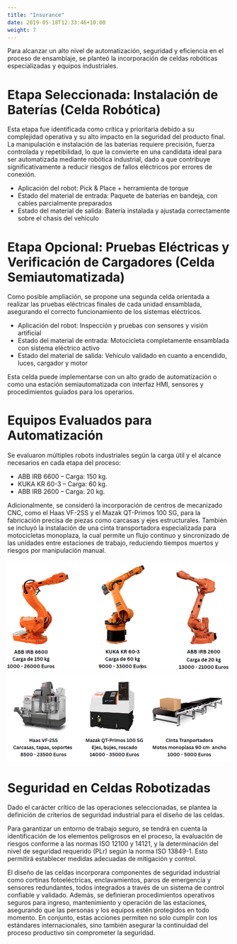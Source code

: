 ```yaml
---
title: "Insurance"
date: 2019-05-18T12:33:46+10:00
weight: 7
---
```


Para alcanzar un alto nivel de automatización, seguridad y eficiencia en el proceso de ensamblaje, se planteó la incorporación de celdas robóticas especializadas y equipos industriales.
# Etapa Seleccionada: Instalación de Baterías (Celda Robótica)
Esta etapa fue identificada como crítica y prioritaria debido a su complejidad operativa y su alto impacto en la seguridad del producto final. La manipulación e instalación de las baterías requiere precisión, fuerza controlada y repetibilidad, lo que la convierte en una candidata ideal para ser automatizada mediante robótica industrial, dado a que contribuye significativamente a reducir riesgos de fallos eléctricos por errores de conexión.

-	Aplicación del robot: Pick & Place + herramienta de torque
-	Estado del material de entrada: Paquete de baterías en bandeja, con cables parcialmente preparados
-	Estado del material de salida: Batería instalada y ajustada correctamente sobre el chasis del vehículo
  

# Etapa Opcional: Pruebas Eléctricas y Verificación de Cargadores (Celda Semiautomatizada)
Como posible ampliación, se propone una segunda celda orientada a realizar las pruebas eléctricas finales de cada unidad ensamblada, asegurando el correcto funcionamiento de los sistemas eléctricos.

- Aplicación del robot: Inspección y pruebas con sensores y visión artificial
- Estado del material de entrada: Motocicleta completamente ensamblada con sistema eléctrico activo
- Estado del material de salida: Vehículo validado en cuanto a encendido, luces, cargador y motor
  
Esta celda puede implementarse con un alto grado de automatización o como una estación semiautomatizada con interfaz HMI, sensores y procedimientos guiados para los operarios.

# Equipos Evaluados para Automatización
Se evaluaron múltiples robots industriales según la carga útil y el alcance necesarios en cada etapa del proceso:

- ABB IRB 6600 – Carga: 150 kg.
- KUKA KR 60-3 – Carga: 60 kg.
- ABB IRB 2600 – Carga: 20 kg.
  
Adicionalmente, se consideró la incorporación de centros de mecanizado CNC, como el Haas VF-2SS y el Mazak QT-Primos 100 SG, para la fabricación precisa de piezas como carcasas y ejes estructurales.
También se incluyó la instalación de una cinta transportadora especializada para motocicletas monoplaza, la cual permite un flujo continuo y sincronizado de las unidades entre estaciones de trabajo, reduciendo tiempos muertos y riesgos por manipulación manual.

![](TextoImagenes/manipuladores.png)
![](TextoImagenes/OtraMaq.png)

# Seguridad en Celdas Robotizadas

Dado el carácter crítico de las operaciones seleccionadas, se plantea la definición de criterios de seguridad industrial para el diseño de las celdas.

Para garantizar un entorno de trabajo seguro, se tendrá en cuenta la identificación de los elementos peligrosos en el proceso, la evaluación de riesgos conforme a las normas ISO 12100 y 14121, y la determinación del nivel de seguridad requerido (PLr) según la norma ISO 13849-1. Esto permitirá establecer medidas adecuadas de mitigación y control.

El diseño de las celdas incorporara componentes de seguridad industrial como cortinas fotoeléctricas, enclavamientos, paros de emergencia y sensores redundantes, todos integrados a través de un sistema de control confiable y validado. Además, se definieran procedimientos operativos seguros para ingreso, mantenimiento y operación de las estaciones, asegurando que las personas y los equipos estén protegidos en todo momento.
En conjunto, estas acciones permiten no solo cumplir con los estándares internacionales, sino también asegurar la continuidad del proceso productivo sin comprometer la seguridad.

